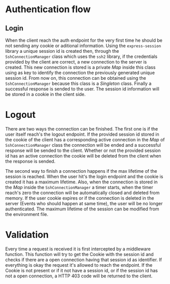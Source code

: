# Authentication flow

## Login

When the client reach the auth endpoint for the very first time he should be not sending any cookie or aditional information. Using the `express-session` library a unique session id is created then, through the `SshConnectionManager` class which uses the `ssh2` library, if the credentials provided by the client are correct, a new connection to the server is created. This new connection is stored is a private _Map_ inside this class using as key to identify the connection the previously generated unique session id. From now on, this connection can be obtained using the `SshConnectionManager` because this class is a _Singleton_ class. Finally a successful response is sended to the user. The session id information will be stored in a cookie in the client side.

# Logout

There are two ways the connection can be finished. The first one is if the user itself reach's the logout endpoint. If the provided session id stored in the cookie of the client has a corresponding active connection in the _Map_ of `SshConnectionManager` class the connection will be ended and a successful response will be sended to the client. Whether or not the provided session id has an active connection the cookie will be deleted from the client when the response is sended.

The second way to finish a connection happens if the max lifetime of the session is reached. When the user hit's the login endpoint and the cookie is created it has a maximum lifetime. Also, when the connection is stored in the _Map_ inside the `SshConnectionManager` a timer starts, when the timer reach's zero the connection will be automatically closed and deleted from memory. If the user cookie expires or if the connection is deleted in the server (Events who should happen at same time), the user will be no longer authenticated. The maximum lifetime of the session can be modified from the environment file.

# Validation

Every time a request is received it is first intercepted by a middleware function. This function will try to get the Cookie with the session id and checks if there are a open connection having that session id as identifier. If everything is okay the request it's allowed to reach the endpoint. If the Cookie is not present or if it not have a session id, or if the session id has not a open connection, a HTTP 403 code will be returned to the client.
